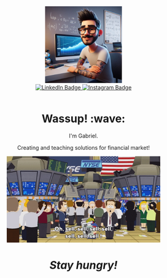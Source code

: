 <div id="header" align="center">
  <img src="fig/1704197800715.jpg" width="200"/>
    <div id="badges">
      <a href="[your-linkedin-URL](https://www.linkedin.com/in/gabrielpires1995/)">
        <img src="https://img.shields.io/badge/LinkedIn-blue?style=for-the-badge&logo=linkedin&logoColor=white" alt="LinkedIn Badge"/>
      </a>
      <a href="https://www.instagram.com/eusouquant/">
        <img src="https://img.shields.io/badge/Instagram-red?style=for-the-badge&logo=linkedin&logoColor=white" alt="Instagram Badge"/>
      </a>
    </div>
<img src="https://komarev.com/ghpvc/?username=gabrielp18&style=flat-square&color=blue" alt=""/>
</div>

<h1 align='center'> Wassup! :wave:</h1>
<p align='center'>
I'm Gabriel.
</p>
<p align='center'>Creating and teaching solutions for financial market!</p>
<p align='center'><img src="fig/e25f7dc63a9bf9389f194ae4d2fcb02b.gif" width="400"/></p>

<h1 align='center'><i>Stay hungry!</i></h1>
